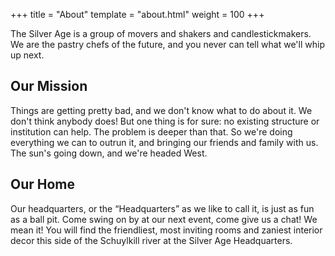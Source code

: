 +++
title = "About"
template = "about.html"
weight = 100
+++

The Silver Age is a group of movers and shakers and candlestickmakers.
We are the pastry chefs of the future, and you never can tell what we'll whip up next.

## Our Mission

Things are getting pretty bad, and we don't know what to do about it.
We don't think anybody does!
But one thing is for sure: no existing structure or institution can help.
The problem is deeper than that.
So we're doing everything we can to outrun it, and bringing our friends and family with us.
The sun's going down, and we're headed West.

## Our Home

Our headquarters, or the <q>Headquarters</q> as we like to call it, is just as fun as a ball pit.
Come swing on by at our next event, come give us a chat!
We mean it!
You will find the friendliest, most inviting rooms and zaniest interior decor this side of the Schuylkill river at the Silver Age Headquarters.
